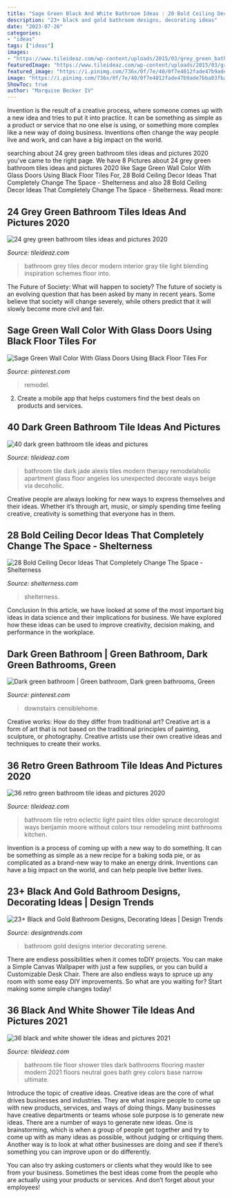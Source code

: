 ```yaml
---
title: "Sage Green Black And White Bathroom Ideas : 28 Bold Ceiling Decor Ideas That Completely Change The Space"
description: "23+ black and gold bathroom designs, decorating ideas"
date: "2023-07-26"
categories:
- "ideas"
tags: ["ideas"]
images:
- "https://www.tileideaz.com/wp-content/uploads/2015/03/grey_green_bathroom_tiles_6.jpg"
featuredImage: "https://www.tileideaz.com/wp-content/uploads/2015/03/grey_green_bathroom_tiles_6.jpg"
featured_image: "https://i.pinimg.com/736x/0f/7e/40/0f7e4012fade47b9ade7bba03fbacf38.jpg"
image: "https://i.pinimg.com/736x/0f/7e/40/0f7e4012fade47b9ade7bba03fbacf38.jpg"
ShowToc: true
author: "Marquise Becker IV"
---
```



Invention is the result of a creative process, where someone comes up with a new idea and tries to put it into practice. It can be something as simple as a product or service that no one else is using, or something more complex like a new way of doing business. Inventions often change the way people live and work, and can have a big impact on the world.

	

		
searching about 24 grey green bathroom tiles ideas and pictures 2020 you've came to the right page. We have 8 Pictures about 24 grey green bathroom tiles ideas and pictures 2020 like Sage Green Wall Color With Glass Doors Using Black Floor Tiles For, 28 Bold Ceiling Decor Ideas That Completely Change The Space - Shelterness and also 28 Bold Ceiling Decor Ideas That Completely Change The Space - Shelterness. Read more:
		
    
## 24 Grey Green Bathroom Tiles Ideas And Pictures 2020

<img loading=lazy src="https://www.tileideaz.com/wp-content/uploads/2015/03/grey_green_bathroom_tiles_6.jpg" onerror="this.onerror=null;this.src='https://tse3.mm.bing.net/th?id=OIP._RWpYbX_r5OQqh84hNwbGAHaJA&amp;pid=15.1';" alt="24 grey green bathroom tiles ideas and pictures 2020">

_Source: tileideaz.com_

>bathroom grey tiles decor modern interior gray tile light blending inspiration schemes floor into. 

	

The Future of Society: What will happen to society?
The future of society is an evolving question that has been asked by many in recent years. Some believe that society will change severely, while others predict that it will slowly become more civil and fair.

    
## Sage Green Wall Color With Glass Doors Using Black Floor Tiles For

<img loading=lazy src="https://i.pinimg.com/736x/0d/ad/7e/0dad7e02dc74e4d5a6c637d769473b0b.jpg" onerror="this.onerror=null;this.src='https://tse3.mm.bing.net/th?id=OIP.fc9a9XCORL6FAT1PgUEobQHaKW&amp;pid=15.1';" alt="Sage Green Wall Color With Glass Doors Using Black Floor Tiles For">

_Source: pinterest.com_

>remodel. 

	

2. Create a mobile app that helps customers find the best deals on products and services.

    
## 40 Dark Green Bathroom Tile Ideas And Pictures

<img loading=lazy src="http://www.tileideaz.com/wp-content/uploads/2015/03/dark_green_bathroom_tile_21.jpg" onerror="this.onerror=null;this.src='https://tse2.mm.bing.net/th?id=OIP.kMo0nrePN8M7xjOCYC8ilwHaLF&amp;pid=15.1';" alt="40 dark green bathroom tile ideas and pictures">

_Source: tileideaz.com_

>bathroom tile dark jade alexis tiles modern therapy remodelaholic apartment glass floor angeles los unexpected decorate ways beige via decoholic. 

	

Creative people are always looking for new ways to express themselves and their ideas. Whether it’s through art, music, or simply spending time feeling creative, creativity is something that everyone has in them.

    
## 28 Bold Ceiling Decor Ideas That Completely Change The Space - Shelterness

<img loading=lazy src="https://i.shelterness.com/2016/05/black-bathroom-ceiling.jpg" onerror="this.onerror=null;this.src='https://tse2.mm.bing.net/th?id=OIP.QWT-Up4eHaN3HIESiL3VYwHaLG&amp;pid=15.1';" alt="28 Bold Ceiling Decor Ideas That Completely Change The Space - Shelterness">

_Source: shelterness.com_

>shelterness. 

	

Conclusion
In this article, we have looked at some of the most important big ideas in data science and their implications for business. We have explored how these ideas can be used to improve creativity, decision making, and performance in the workplace.

    
## Dark Green Bathroom | Green Bathroom, Dark Green Bathrooms, Green

<img loading=lazy src="https://i.pinimg.com/736x/0f/7e/40/0f7e4012fade47b9ade7bba03fbacf38.jpg" onerror="this.onerror=null;this.src='https://tse1.mm.bing.net/th?id=OIP._4UXTfsmApblc-I1ukteVwHaJ3&amp;pid=15.1';" alt="Dark green bathroom | Green bathroom, Dark green bathrooms, Green">

_Source: pinterest.com_

>downstairs censiblehome. 

	

Creative works: How do they differ from traditional art?
Creative art is a form of art that is not based on the traditional principles of painting, sculpture, or photography. Creative artists use their own creative ideas and techniques to create their works.

    
## 36 Retro Green Bathroom Tile Ideas And Pictures 2020

<img loading=lazy src="https://www.tileideaz.com/wp-content/uploads/2015/03/retro_green_bathroom_tile_9.jpg" onerror="this.onerror=null;this.src='https://tse2.mm.bing.net/th?id=OIP.DCR7JTnM13ZXlLPBUMWnqQHaLH&amp;pid=15.1';" alt="36 retro green bathroom tile ideas and pictures 2020">

_Source: tileideaz.com_

>bathroom tile retro eclectic light paint tiles older spruce decorologist ways benjamin moore without colors tour remodeling mint bathrooms kitchen. 

	

Invention is a process of coming up with a new way to do something. It can be something as simple as a new recipe for a baking soda pie, or as complicated as a brand-new way to make an energy drink. Inventions can have a big impact on the world, and can help people live better lives.

    
## 23+ Black And Gold Bathroom Designs, Decorating Ideas | Design Trends

<img loading=lazy src="https://images.designtrends.com/wp-content/uploads/2016/03/25121056/Serene-Black-and-Gold-Bathroom-Ideas.jpg" onerror="this.onerror=null;this.src='https://tse2.mm.bing.net/th?id=OIP.pG-ace30M1c8N7V6mVIw-QHaKg&amp;pid=15.1';" alt="23+ Black and Gold Bathroom Designs, Decorating Ideas | Design Trends">

_Source: designtrends.com_

>bathroom gold designs interior decorating serene. 

	

There are endless possibilities when it comes toDIY projects. You can make a Simple Canvas Wallpaper with just a few supplies, or you can build a Customizable Desk Chair. There are also endless ways to spruce up any room with some easy DIY improvements. So what are you waiting for? Start making some simple changes today!

    
## 36 Black And White Shower Tile Ideas And Pictures 2021

<img loading=lazy src="https://www.tileideaz.com/wp-content/uploads/2015/01/black_and_white_shower_tile_12.jpg" onerror="this.onerror=null;this.src='https://tse4.mm.bing.net/th?id=OIP.pdfCwW1vChCVGIb8NAzLXQHaJ3&amp;pid=15.1';" alt="36 black and white shower tile ideas and pictures 2021">

_Source: tileideaz.com_

>bathroom tile floor shower tiles dark bathrooms flooring master modern 2021 floors neutral goes bath grey colors base narrow ultimate. 

	

Introduce the topic of creative ideas.
Creative ideas are the core of what drives businesses and industries. They are what inspire people to come up with new products, services, and ways of doing things. Many businesses have creative departments or teams whose sole purpose is to generate new ideas.
There are a number of ways to generate new ideas. One is brainstorming, which is when a group of people get together and try to come up with as many ideas as possible, without judging or critiquing them. Another way is to look at what other businesses are doing and see if there’s something you can improve upon or do differently.

You can also try asking customers or clients what they would like to see from your business. Sometimes the best ideas come from the people who are actually using your products or services. And don’t forget about your employees!


